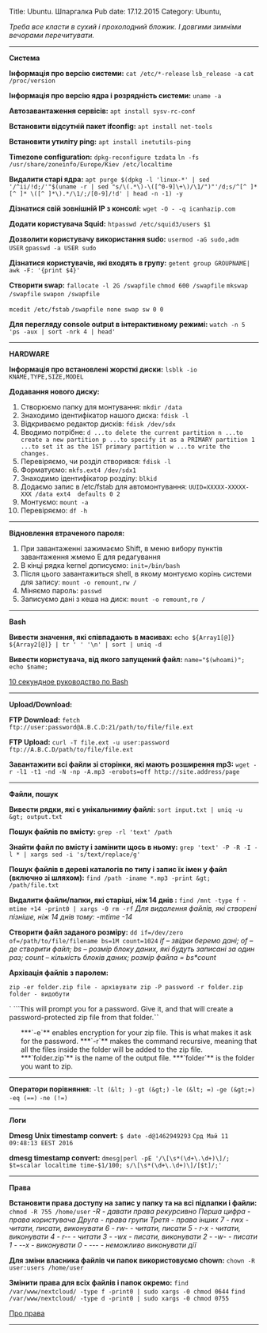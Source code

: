 Title: Ubuntu. Шпаргалка
Pub date: 17.12.2015
Category: Ubuntu, 

_Треба все класти в сухий і прохолодний бложик.
І довгими зимніми вечорами перечитувати._

-----

**Система**

**Інформація про версію системи:**
`cat /etc/*-release`
`lsb_release -a`
`cat /proc/version`

**Інформація про версію ядра і розрядність системи:**
`uname -a`

**Автозавантаження сервісів:**
`apt install sysv-rc-conf`

**Встановити відсутній пакет ifconfig:**
`apt install net-tools`

**Встановити утиліту ping:**
`apt install inetutils-ping`

**Timezone configuration:**
`dpkg-reconfigure tzdata`
`ln -fs /usr/share/zoneinfo/Europe/Kiev /etc/localtime`

**Видалити старі ядра:**
`apt purge $(dpkg -l 'linux-*' | sed '/^ii/!d;/'"$(uname -r | sed "s/\(.*\)-\([^0-9]\+\)/\1/")"'/d;s/^[^ ]* [^ ]* \([^ ]*\).*/\1/;/[0-9]/!d' | head -n -1) -y`

**Дізнатися свій зовнішній IP з консолі:**
`wget -O - -q icanhazip.com`

**Додати користувача Squid:**
`htpasswd /etc/squid3/users $1`

**Дозволити користувачу використання sudo:**
`usermod -aG sudo,adm  USER`
`gpasswd -a USER sudo`

**Дізнатися користувачів, які входять в групу:**
`getent group GROUPNAME| awk -F: '{print $4}'`

**Створити swap:**
`fallocate -l 2G /swapfile`
`chmod 600 /swapfile`
`mkswap /swapfile`
`swapon /swapfile`

`mcedit /etc/fstab`
`/swapfile none swap sw 0 0`

**Для перегляду console output в інтерактивному режимі:**
`watch -n 5 'ps -aux | sort -nrk 4 | head'`

-----

**HARDWARE**

**Інформація про встановлені жорсткі диски:**
`lsblk -io KNAME,TYPE,SIZE,MODEL`

**Додавання нового диску:**
1. Створюємо папку для монтування:
`mkdir /data`
2. Знаходимо ідентифікатор нашого диска:
`fdisk -l`
3. Відкриваємо редактор дисків:
`fdisk /dev/sdx`
4. Вводимо потрібне:
`d ...to delete the current partition
n ...to create a new partition
p ...to specify it as a PRIMARY partition
1 ...to set it as the 1ST primary partition
w ...to write the changes.`
5. Перевіряємо, чи розділ створився:
`fdisk -l`
6. Форматуємо:
`mkfs.ext4 /dev/sdx1`
7. Знаходимо ідентифікатор розділу:
`blkid`
8. Додаємо запис в /etc/fstab для автомонтування:
`UUID=XXXXX-XXXXX-XXX /data ext4  defaults 0 2`
9. Монтуємо:
`mount -a`
10. Перевіряємо:
`df -h`

-----

**Відновлення втраченого пароля:**
1. При завантаженні зажимаємо Shift, в меню вибору пунктів завантаження жмемо E для редагування
2. В кінці рядка kernel дописуємо:
`init=/bin/bash`
3. Після цього завантажиться shell, в якому монтуємо корінь системи для запису:
`mount -o remount,rw /`
4. Міняємо пароль:
`passwd`
5. Записуємо дані з кеша на диск:
`mount -o remount,ro /`

-----

**Bash**

**Вивести значення, які співпадають в масивах:**
`echo ${Array1[@]} ${Array2[@]} | tr ' ' '\n' | sort | uniq -d`

**Вивести користувача, від якого запущений файл:**
`name="$(whoami)";
echo $name;`

<a href="http://nsk.lug.ru/system/10-seconds-guide-to-bash-shell/">10 секундное руководство по Bash</a>

-----

**Upload/Download:**

**FTP Download:**
`fetch ftp://user:password@A.B.C.D:21/path/to/file/file.ext`

**FTP Upload:**
`curl -T file.ext -u user:password ftp://A.B.C.D/path/to/file/file.ext`

**Завантажити всі файли зі сторінки, які мають розширення mp3:**
`wget -r -l1 -t1 -nd -N -np -A.mp3 -erobots=off http://site.address/page`

-----

**Файли, пошук**

**Вивести рядки, які є унікальнимиу файлі:**
`sort input.txt | uniq -u &gt; output.txt`

**Пошук файлів по вмісту:**
`grep -rl 'text' /path`

**Знайти файл по вмісту і замінити щось в ньому:**
`grep 'text' -P -R -I -l * | xargs sed -i 's/text/replace/g'`

**Пошук файлів в дереві каталогів по типу і запис їх імен у файл (включно зі шляхом):**
`find /path -iname *.mp3 -print &gt; /path/file.txt`

**Видалити файли/папки, які старіші, ніж 14 днів :**
`find /mnt -type f -mtime +14 -print0 | xargs -0 rm -rf`
_Для видалення файлів, які створені пізніше, ніж 14 днів тому: -mtime -14_

**Створити файл заданого розміру:**
`dd if=/dev/zero of=/path/to/file/filename bs=1M count=1024`
_if – звідки беремо дані;
of – де створити файл;
bs – розмір блоку даних, які будуть записані за один раз;
count – кількість блоків даних;
розмір файла = bs*count_

**Архівація файлів з паролем:**

`zip -er folder.zip file - архівувати
zip -P password -r folder.zip folder - видобути`

`
```This will prompt you for a password. Give it, and that will create a password-protected zip file from that folder.**``**
<ul>
 	***`-e`** enables encryption for your zip file. This is what makes it ask for the password.
 	***`-r`** makes the command recursive, meaning that all the files inside the folder will be added to the zip file.
 	***`folder.zip`** is the name of the output file.
 	***`folder`** is the folder you want to zip.
</ul>

-----

**Оператори порівняння:**
`-lt (&lt; )`
`-gt (&gt;)`
`-le (&lt; =)`
`-ge (&gt;=)`
`-eq (==)`
`-ne (!=)`

-----

**Логи**

**Dmesg**
**Unix timestamp convert:**
`$ date -d@1462949293`
`Срд Май 11 09:48:13 EEST 2016`

**dmesg timestamp convert:**
`dmesg|perl -pE '/\[\s*(\d+\.\d+)\]/; $t=scalar localtime time-$1/100; s/\[\s*(\d+\.\d+)\]/[$t]/;' `

-----

**Права**

**Встановити права доступу на запис у папку та на всі підпапки і файли:**
`chmod -R 755 /home/user`
_-R - давати права рекурсивно
Перша цифра - права користувача
Друга - права групи
Третя - права інших
7 - rwx - читати, писати, виконувати
6 - rw- - читати, писати
5 - r-x - читати, виконувати
4 - r-- - читати
3 - -wx - писати, виконувати
2 - -w- - писати
1 - --x - виконувати
0 - --- - неможливо виконувати дії_

**Для зміни власника файлів чи папок використовуємо chown:**
`chown -R user:users /home/user`

**Змінити права для всіх файлів і папок окремо:**
`find /var/www/nextcloud/ -type f -print0 | sudo xargs -0 chmod 0644`
`find /var/www/nextcloud/ -type d -print0 | sudo xargs -0 chmod 0755`

<a href="http://www.woodwolf.ru/76/">Про права</a>

-----